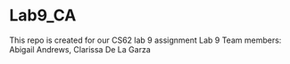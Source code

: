 # Lab9_CA
This repo is created for our CS62 lab 9 assignment 
Lab 9
Team members: Abigail Andrews, Clarissa De La Garza